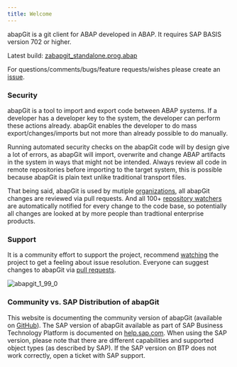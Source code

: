 ```yaml
---
title: Welcome
---
```

abapGit is a git client for ABAP developed in ABAP. It requires SAP BASIS version 702 or higher.

Latest build: <a href="https://raw.githubusercontent.com/abapGit/build/main/zabapgit_standalone.prog.abap" download>zabapgit_standalone.prog.abap</a>

For questions/comments/bugs/feature requests/wishes please create an [issue](https://github.com/abapGit/abapGit/issues).

### Security
abapGit is a tool to import and export code between ABAP systems. If a developer has a developer key to the system,
the developer can perform these actions already. abapGit enables the developer to do mass export/changes/imports but
not more than already possible to do manually.

Running automated security checks on the abapGit code will by design give a lot of errors, as abapGit will import, overwrite and change
ABAP artifacts in the system in ways that might not be intended. Always review all code in remote repositories before importing to the target system,
this is possible because abapGit is plain text unlike traditional transport files.

That being said, abapGit is used by mutiple [organizations](https://docs.abapgit.org/other-where-used.html), all abapGit
changes are reviewed via pull requests. And all 100+ [repository watchers](https://github.com/abapGit/abapGit/watchers) are
automatically notified for every change to the code base, so potentially all changes are looked at by more people than
tradtional enterprise products.

### Support
It is a community effort to support the project, recommend [watching](https://help.github.com/articles/watching-and-unwatching-repositories/) the project to get a feeling about issue resolution. Everyone can suggest changes to abapGit via [pull requests](https://help.github.com/articles/about-pull-requests/).

![abapgit_1_99_0](img/abapgit_1_99_0.png)

### Community vs. SAP Distribution of abapGit

This website is documenting the community version of abapGit (available on [GitHub](https://github.com/abapGit/abapGit)). The SAP version of abapGit available as part of SAP Business Technology Platform is documented on [help.sap.com](https://help.sap.com/docs/BTP/65de2977205c403bbc107264b8eccf4b/d62ed9d54a764c53990f25f0ab6c27f9.html). When using the SAP version, please note that there are different capabilities and supported object types (as described by SAP). If the SAP version on BTP does not work correctly, open a ticket with SAP support.
